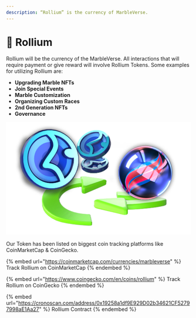 ```yaml
---
description: “Rollium” is the currency of MarbleVerse.
---
```


# 🔵 Rollium

Rollium will be the currency of the MarbleVerse. All interactions that will require payment or give reward will involve Rollium Tokens. Some examples for utilizing Rollium are:

* **Upgrading Marble NFTs**
* **Join Special Events**
* **Marble Customization**
* **Organizing Custom Races**
* **2nd Generation NFTs**
* **Governance**



![](<../.gitbook/assets/exchange4 (1).png>)

Our Token has been listed on biggest coin tracking platforms like CoinMarketCap & CoinGecko.

{% embed url="https://coinmarketcap.com/currencies/marbleverse" %}
Track Rollium on CoinMarketCap
{% endembed %}

{% embed url="https://www.coingecko.com/en/coins/rollium" %}
Track Rollium on CoinGecko
{% endembed %}

{% embed url="https://cronoscan.com/address/0x19258a1df9E929D02b34621CF52797998aE1Aa27" %}
Rollium Contract
{% endembed %}
